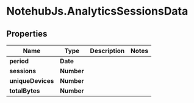 # NotehubJs.AnalyticsSessionsData

## Properties

| Name              | Type       | Description | Notes |
| ----------------- | ---------- | ----------- | ----- |
| **period**        | **Date**   |             |
| **sessions**      | **Number** |             |
| **uniqueDevices** | **Number** |             |
| **totalBytes**    | **Number** |             |
